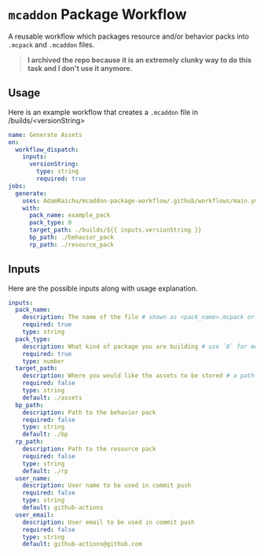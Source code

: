 # `mcaddon` Package Workflow

A reusable workflow which packages resource and/or behavior packs into `.mcpack` and `.mcaddon` files.

> **I archived the repo because it is an extremely clunky way to do this task and I don't use it anymore.**

## Usage

Here is an example workflow that creates a `.mcaddon` file in /builds/\<versionString\>

```YAML
name: Generate Assets
on:
  workflow_dispatch:
    inputs:
      versionString:
        type: string
        required: true
jobs:
  generate:
    uses: AdamRaichu/mcaddon-package-workflow/.github/workflows/main.yml@v1
    with:
      pack_name: example_pack
      pack_type: 0
      target_path: ./builds/${{ inputs.versionString }}
      bp_path: ./behavior_pack
      rp_path: ./resource_pack
```

## Inputs

Here are the possible inputs along with usage explanation.

```YAML
inputs:
  pack_name:
    description: The name of the file # shown as <pack_name>.mcpack or <pack_name>.mcaddon
    required: true
    type: string
  pack_type:
    description: What kind of package you are building # use `0` for mcaddon, `1` for behavior, or `2` for resource
    required: true
    type: number
  target_path:
    description: Where you would like the assets to be stored # a path which starts with `./`
    required: false
    type: string
    default: ./assets
  bp_path:
    description: Path to the behavior pack
    required: false
    type: string
    default: ./bp
  rp_path:
    description: Path to the resource pack
    required: false
    type: string
    default: ./rp
  user_name:
    description: User name to be used in commit push
    required: false
    type: string
    default: github-actions
  user_email:
    description: User email to be used in commit push
    required: false
    type: string
    default: github-actions@github.com
```
